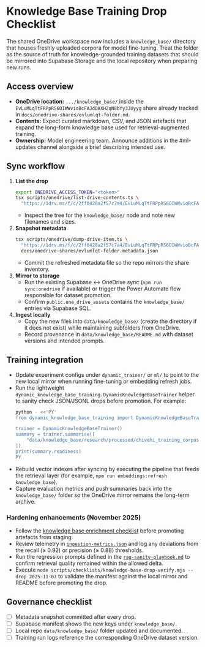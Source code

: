 # Knowledge Base Training Drop Checklist

The shared OneDrive workspace now includes a `knowledge_base/` directory that
houses freshly uploaded corpora for model fine-tuning. Treat the folder as the
source of truth for knowledge-grounded training datasets that should be mirrored
into Supabase Storage and the local repository when preparing new runs.

## Access overview

- **OneDrive location:** `.../knowledge_base/` inside the
  `EvLuMLqTtFRPpRS6OIWWvioBcFAJdDAXHZqN8bYy3JUyyg` share already tracked in
  `docs/onedrive-shares/evlumlqt-folder.md`.
- **Contents:** Expect curated markdown, CSV, and JSON artefacts that expand the
  long-form knowledge base used for retrieval-augmented training.
- **Ownership:** Model engineering team. Announce additions in the #ml-updates
  channel alongside a brief describing intended use.

## Sync workflow

1. **List the drop**
   ```bash
   export ONEDRIVE_ACCESS_TOKEN="<token>"
   tsx scripts/onedrive/list-drive-contents.ts \
     "https://1drv.ms/f/c/2ff0428a2f57c7a4/EvLuMLqTtFRPpRS6OIWWvioBcFAJdDAXHZqN8bYy3JUyyg"
   ```
   - Inspect the tree for the `knowledge_base/` node and note new filenames and
     sizes.
2. **Snapshot metadata**
   ```bash
   tsx scripts/onedrive/dump-drive-item.ts \
     "https://1drv.ms/f/c/2ff0428a2f57c7a4/EvLuMLqTtFRPpRS6OIWWvioBcFAJdDAXHZqN8bYy3JUyyg" \
     docs/onedrive-shares/evlumlqt-folder.metadata.json
   ```
   - Commit the refreshed metadata file so the repo mirrors the share inventory.
3. **Mirror to storage**
   - Run the existing Supabase ↔ OneDrive sync (`npm run sync:onedrive` if
     available) or trigger the Power Automate flow responsible for dataset
     promotion.
   - Confirm `public.one_drive_assets` contains the `knowledge_base/` entries
     via Supabase SQL.
4. **Ingest locally**
   - Copy the new files into `data/knowledge_base/` (create the directory if it
     does not exist) while maintaining subfolders from OneDrive.
   - Record provenance in `data/knowledge_base/README.md` with dataset versions
     and intended prompts.

## Training integration

- Update experiment configs under `dynamic_trainer/` or `ml/` to point to the
  new local mirror when running fine-tuning or embedding refresh jobs.
- Run the lightweight
  `dynamic_knowledge_base_training.DynamicKnowledgeBaseTrainer` helper to sanity
  check JSON/JSONL drops before promotion. For example:
  ```bash
  python - <<'PY'
  from dynamic_knowledge_base_training import DynamicKnowledgeBaseTrainer

  trainer = DynamicKnowledgeBaseTrainer()
  summary = trainer.summarise([
      "data/knowledge_base/research/processed/dhivehi_training_corpus.jsonl",
  ])
  print(summary.readiness)
  PY
  ```
- Rebuild vector indexes after syncing by executing the pipeline that feeds the
  retrieval layer (for example, `npm run embeddings:refresh knowledge_base`).
- Capture evaluation metrics and push summaries back into the `knowledge_base/`
  folder so the OneDrive mirror remains the long-term archive.

### Hardening enhancements (November 2025)

- Follow the
  [knowledge base enrichment checklist](../data/knowledge_base/2025-11-07/enrichment-checklist.md)
  before promoting artefacts from staging.
- Review telemetry in
  [`ingestion-metrics.json`](../data/knowledge_base/2025-11-07/ingestion-metrics.json)
  and log any deviations from the recall (≥ 0.92) or precision (≥ 0.88)
  thresholds.
- Run the regression prompts defined in the
  [`rag-sanity-playbook.md`](../data/knowledge_base/2025-11-07/rag-sanity-playbook.md)
  to confirm retrieval quality remained within the allowed delta.
- Execute
  `node scripts/checklists/knowledge-base-drop-verify.mjs --drop 2025-11-07` to
  validate the manifest against the local mirror and README before promoting the
  drop.

## Governance checklist

- [ ] Metadata snapshot committed after every drop.
- [ ] Supabase manifest shows the new keys under `knowledge_base/`.
- [ ] Local repo `data/knowledge_base/` folder updated and documented.
- [ ] Training run logs reference the corresponding OneDrive dataset version.
